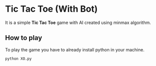 # Tic Tac Toe (With Bot)

It is a simple **Tic Tac Toe** game with AI created using minmax algorithm.

## How to play

To play the game you have to already install python in your machine.

```
python XO.py
```
